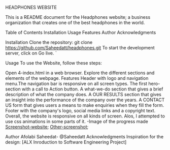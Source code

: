 HEADPHONES WEBSITE

This is a README document for the Headphones website; a business organization that creates one of the best headphones in the world.

Table of Contents
Installation
Usage
Features
Author
Acknowledgments


Installation
Clone the repository: git clone https://github.com/Saheedatt/headphones.git
To start the development server, click on Go live. `

Usage
To use the Website, follow these steps:

Open 4-index.html in a web browser.
Explore the different sections and elements of the webpage.
Features
Header with logo and navigation menu.The navigation bar is responsive on all screen types.
The first hero-section with a call to Action button.
A what-we-do section that gives a brief description of what the company does.
A OUR RESULTS section that gives an insight into the performance of the company over the years.
A CONTACT US form that gives users a means to make enquiries when they fill the form.
Footer with the company's logo, social media links and a copyright text.
Overall, the website is responsive on all kinds of screen.
Alos, I attempted to use css animations in some parts of it.
-Image of the progress made
[Screenshot-website](images/Screenshot%20(137).png);
[Other-screenshot](images/Screenshot%20(138).png);

Author
Afolabi Saheedat- @Saheedatt
Acknowledgments
Inspiration for the design: [ALX Inroduction to Software Engineering Project]